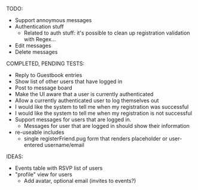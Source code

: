 
TODO:
- Support annoymous messages
- Authentication stuff
  - Related to auth stuff: it's possible to clean up registration validation with Regex...
- Edit messages
- Delete messages

COMPLETED, PENDING TESTS:
- Reply to Guestbook entries
- Show list of other users that have logged in
- Post to message board
- Make the UI aware that a user is currently authenticated
- Allow a currently authenticated user to log themselves out
- I would like the system to tell me when my registration was successful
- I would like the system to tell me when my registration is not successful
- Support messages for users that are logged in.
  - Messages for user that are logged in should show their information
- re-useable includes
  - single registerFriend.pug form that renders placeholder or user-entered username/email

IDEAS:
- Events table with RSVP list of users
- "profile" view for users
  - Add avatar, optional email (invites to events?)   